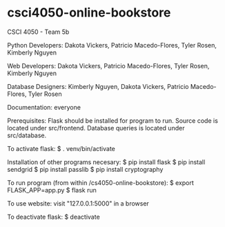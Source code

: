 # csci4050-online-bookstore
CSCI 4050 - Team 5b

Python Developers: Dakota Vickers, Patricio Macedo-Flores, Tyler Rosen, Kimberly Nguyen

Web Developers: Dakota Vickers, Patricio Macedo-Flores, Tyler Rosen, Kimberly Nguyen

Database Designers: Kimberly Nguyen, Dakota Vickers, Patricio Macedo-Flores, Tyler Rosen

Documentation: everyone

Prerequisites: Flask should be installed for program to run.
Source code is located under src/frontend. Database queries is located under src/database.

To activate flask:
$ . venv/bin/activate

Installation of other programs necesary:
$ pip install flask
$ pip install sendgrid
$ pip install passlib
$ pip install cryptography


To run program (from within /cs4050-online-bookstore):
$ export FLASK_APP=app.py
$ flask run

To use website:
visit "127.0.0.1:5000" in a browser

To deactivate flask:
$ deactivate






